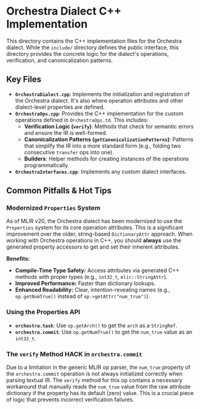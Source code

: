 # Orchestra Dialect C++ Implementation

This directory contains the C++ implementation files for the Orchestra dialect. While the `include/` directory defines the public interface, this directory provides the concrete logic for the dialect's operations, verification, and canonicalization patterns.

## Key Files

*   **`OrchestraDialect.cpp`**: Implements the initialization and registration of the Orchestra dialect. It's also where operation attributes and other dialect-level properties are defined.
*   **`OrchestraOps.cpp`**: Provides the C++ implementation for the custom operations defined in `OrchestraOps.td`. This includes:
    *   **Verification Logic (`verify`)**: Methods that check for semantic errors and ensure the IR is well-formed.
    *   **Canonicalization Patterns (`getCanonicalizationPatterns`)**: Patterns that simplify the IR into a more standard form (e.g., folding two consecutive `transfer` ops into one).
    *   **Builders**: Helper methods for creating instances of the operations programmatically.
*   **`OrchestraInterfaces.cpp`**: Implements any custom dialect interfaces.

## Common Pitfalls & Hot Tips

### Modernized `Properties` System

As of MLIR v20, the Orchestra dialect has been modernized to use the `Properties` system for its core operation attributes. This is a significant improvement over the older, string-based `DictionaryAttr` approach. When working with Orchestra operations in C++, you should **always** use the generated property accessors to get and set their inherent attributes.

**Benefits:**

*   **Compile-Time Type Safety:** Access attributes via generated C++ methods with proper types (e.g., `int32_t`, `mlir::StringAttr`).
*   **Improved Performance:** Faster than dictionary lookups.
*   **Enhanced Readability:** Clear, intention-revealing names (e.g., `op.getNumTrue()` instead of `op->getAttr("num_true")`).

### Using the Properties API

*   **`orchestra.task`**: Use `op.getArch()` to get the `arch` as a `StringRef`.
*   **`orchestra.commit`**: Use `op.getNumTrue()` to get the `num_true` value as an `int32_t`.

### The `verify` Method HACK in `orchestra.commit`

Due to a limitation in the generic MLIR op parser, the `num_true` property of the `orchestra.commit` operation is not always initialized correctly when parsing textual IR. The `verify` method for this op contains a necessary workaround that manually reads the `num_true` value from the raw attribute dictionary if the property has its default (zero) value. This is a crucial piece of logic that prevents incorrect verification failures.

